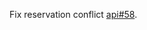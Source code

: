 Fix reservation conflict [api#58](https://github.com/intel-innersource/drivers.audio.ci.sof-api-server/pull/58).
